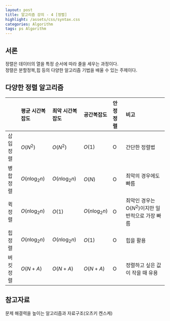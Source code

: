 ```yaml
---
layout: post
title: 알고리즘 강의 - 4 [정렬]
highlight: /assets/css/syntax.css
categories: Algorithm
tags: ps Algorithm
---
```


## 서론
정렬은 데이터의 열을 특정 순서에 따라 줄을 세우는 과정이다.  
정렬은 분할정복,힙 등의 다양한 알고리즘 기법을 배울 수 있는 주제이다.

## 다양한 정렬 알고리즘

|     | 평균 시간복잡도 | 최악 시간복잡도 | 공간복잡도 | 안정정렬 |비고|
| --- | :--- |:--- | :--- |:--- |:---|
| 삽입정렬 | $O(N^2)$ | $O(N^2)$ | $O(1)$ | O |간단한 정렬법|
| 병합정렬 | $O(n \log_2 n)$ |$O(n \log_2 n)$| $O(N)$ | O |최악의 경우에도 빠름|
| 퀵정렬 | $O(n \log_2 n)$ | $O(1)$ |$O(n \log_2 n)$| O |최악인 경우는 O($N^2$)이지만 일반적으로 가장 빠름|
| 힙정렬 | $O(n \log_2 n)$ | $O(n \log_2 n)$|$O(1)$|O|힙을 활용|
| 버킷정렬 | $O(N+A)$ | $O(N+A)$ |$O(N+A)$ | O |정렬하고 싶은 값이 작을 때 유용|



## 참고자료
문제 해결력을 높이는 알고리즘과 자료구조(오츠키 켄스케)